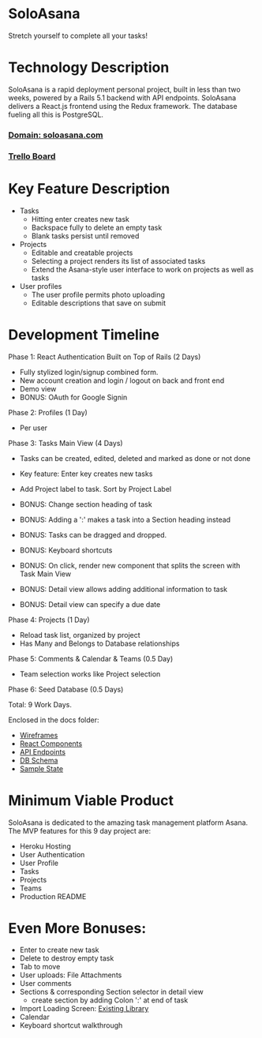 # SoloAsana
Stretch yourself to complete all your tasks!

# Technology Description
SoloAsana is a rapid deployment personal project, built in less than two weeks, powered by a Rails 5.1 backend with API endpoints.
SoloAsana delivers a React.js frontend using the Redux framework.
The database fueling all this is PostgreSQL.

### [Domain: soloasana.com](http://soloasana.com)
### [Trello Board](https://trello.com/b/6awTqKyy/soloasana-board)

# Key Feature Description
* Tasks
  - Hitting enter creates new task
  - Backspace fully to delete an empty task
  - Blank tasks persist until removed
* Projects
  - Editable and creatable projects
  - Selecting a project renders its list of associated tasks
  - Extend the Asana-style user interface to work on projects as well as tasks
* User profiles
  - The user profile permits photo uploading
  - Editable descriptions that save on submit

# Development Timeline

Phase 1: React Authentication Built on Top of Rails (2 Days)

  - Fully stylized login/signup combined form.
  - New account creation and login / logout on back and front end
  - Demo view
  - BONUS: OAuth for Google Signin

Phase 2: Profiles (1 Day)
  - Per user

Phase 3: Tasks Main View (4 Days)
  - Tasks can be created, edited, deleted and marked as done or not done
  - Key feature: Enter key creates new tasks
  - Add Project label to task. Sort by Project Label

  - BONUS: Change section heading of task
  - BONUS: Adding a ':' makes a task into a Section heading instead
  - BONUS: Tasks can be dragged and dropped.
  - BONUS: Keyboard shortcuts
  - BONUS: On click, render new component that splits the screen with Task Main View
  - BONUS: Detail view allows adding additional information to task
  - BONUS: Detail view can specify a due date

Phase 4: Projects (1 Day)
  - Reload task list, organized by project
  - Has Many and Belongs to Database relationships

Phase 5: Comments & Calendar & Teams (0.5 Day)
  - Team selection works like Project selection

Phase 6: Seed Database (0.5 Days)

Total: 9 Work Days.


Enclosed in the docs folder:

* [Wireframes](./Wireframes)
* [React Components](component-hierarchy.md)
* [API Endpoints](api-endpoints.md)
* [DB Schema](schema.md)
* [Sample State](sample-state.md)


# Minimum Viable Product

SoloAsana is dedicated to the amazing task management platform Asana.
The MVP features for this 9 day project are:
* Heroku Hosting
* User Authentication
* User Profile
* Tasks
* Projects
* Teams
* Production README

# Even More Bonuses:

* Enter to create new task
* Delete to destroy empty task
* Tab to move
* User uploads: File Attachments
* User comments
* Sections & corresponding Section selector in detail view
  - create section by adding Colon ':' at end of task
* Import Loading Screen: [Existing Library](https://github.com/needim/wdtLoading)
* Calendar
* Keyboard shortcut walkthrough
